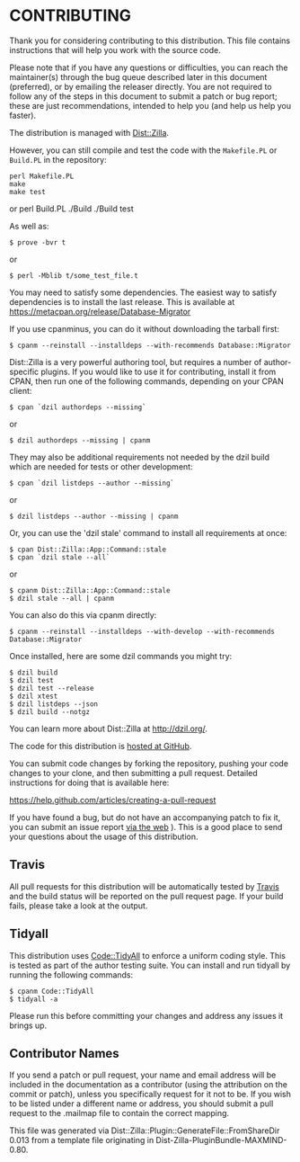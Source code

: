 # CONTRIBUTING

Thank you for considering contributing to this distribution. This file
contains instructions that will help you work with the source code.

Please note that if you have any questions or difficulties, you can reach the
maintainer(s) through the bug queue described later in this document
(preferred), or by emailing the releaser directly. You are not required to
follow any of the steps in this document to submit a patch or bug report;
these are just recommendations, intended to help you (and help us help you
faster).


The distribution is managed with
[Dist::Zilla](https://metacpan.org/release/Dist-Zilla).

However, you can still compile and test the code with the `Makefile.PL` or
`Build.PL` in the repository:

    perl Makefile.PL
    make
    make test

or
    perl Build.PL
    ./Build
    ./Build test

As well as:

    $ prove -bvr t

or

    $ perl -Mblib t/some_test_file.t

You may need to satisfy some dependencies. The easiest way to satisfy
dependencies is to install the last release. This is available at
https://metacpan.org/release/Database-Migrator

If you use cpanminus, you can do it without downloading the tarball first:

    $ cpanm --reinstall --installdeps --with-recommends Database::Migrator

Dist::Zilla is a very powerful authoring tool, but requires a number of
author-specific plugins. If you would like to use it for contributing, install
it from CPAN, then run one of the following commands, depending on your CPAN
client:

    $ cpan `dzil authordeps --missing`

or

    $ dzil authordeps --missing | cpanm

They may also be additional requirements not needed by the dzil build which
are needed for tests or other development:

    $ cpan `dzil listdeps --author --missing`

or

    $ dzil listdeps --author --missing | cpanm

Or, you can use the 'dzil stale' command to install all requirements at once:

    $ cpan Dist::Zilla::App::Command::stale
    $ cpan `dzil stale --all`

or

    $ cpanm Dist::Zilla::App::Command::stale
    $ dzil stale --all | cpanm

You can also do this via cpanm directly:

    $ cpanm --reinstall --installdeps --with-develop --with-recommends Database::Migrator

Once installed, here are some dzil commands you might try:

    $ dzil build
    $ dzil test
    $ dzil test --release
    $ dzil xtest
    $ dzil listdeps --json
    $ dzil build --notgz

You can learn more about Dist::Zilla at http://dzil.org/.

The code for this distribution is [hosted at GitHub](https://github.com/maxmind/Database-Migrator).

You can submit code changes by forking the repository, pushing your code
changes to your clone, and then submitting a pull request. Detailed
instructions for doing that is available here:

https://help.github.com/articles/creating-a-pull-request

If you have found a bug, but do not have an accompanying patch to fix it, you
can submit an issue report [via the web](https://github.com/maxmind/Database-Migrator/issues)
).
This is a good place to send your questions about the usage of this distribution.

## Travis

All pull requests for this distribution will be automatically tested by
[Travis](https://travis-ci.org/) and the build status will be reported on the
pull request page. If your build fails, please take a look at the output.

## Tidyall

This distribution uses
[Code::TidyAll](https://metacpan.org/release/Code-TidyAll) to enforce a
uniform coding style. This is tested as part of the author testing suite. You
can install and run tidyall by running the following commands:

    $ cpanm Code::TidyAll
    $ tidyall -a

Please run this before committing your changes and address any issues it
brings up.

## Contributor Names

If you send a patch or pull request, your name and email address will be
included in the documentation as a contributor (using the attribution on the
commit or patch), unless you specifically request for it not to be. If you
wish to be listed under a different name or address, you should submit a pull
request to the .mailmap file to contain the correct mapping.

This file was generated via Dist::Zilla::Plugin::GenerateFile::FromShareDir 0.013 from a
template file originating in Dist-Zilla-PluginBundle-MAXMIND-0.80.
